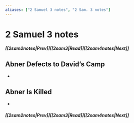 ```yaml
---
aliases: ["2 Samuel 3 notes", "2 Sam. 3 notes"]
---
```

# 2 Samuel 3 notes
##### <span class=arrow-left></span>[[2sam2notes|Prev]]<span class=navigation-separator></span>[[2sam3|Read]]<span class=navigation-separator></span>[[2sam4notes|Next]]<span class=arrow-right></span>
## Abner Defects to David’s Camp
- 
## Abner Is Killed
- 
##### <span class=arrow-left></span>[[2sam2notes|Prev]]<span class=navigation-separator></span>[[2sam3|Read]]<span class=navigation-separator></span>[[2sam4notes|Next]]<span class=arrow-right></span>